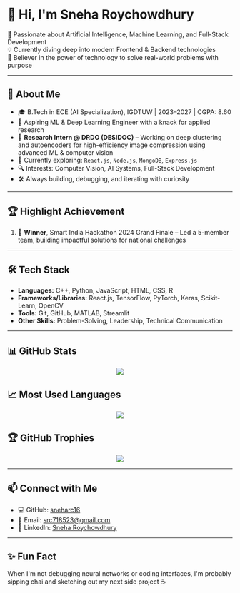 # 👋 Hi, I'm Sneha Roychowdhury

🎯 Passionate about Artificial Intelligence, Machine Learning, and Full-Stack Development  
💡 Currently diving deep into modern Frontend & Backend technologies  
🤖 Believer in the power of technology to solve real-world problems with purpose

---

## 🚀 About Me

- 🎓 B.Tech in ECE (AI Specialization), IGDTUW | 2023–2027 | CGPA: 8.60  
- 🧠 Aspiring ML & Deep Learning Engineer with a knack for applied research  
- 💼 **Research Intern @ DRDO (DESIDOC)** – Working on deep clustering and autoencoders for high-efficiency image compression using advanced ML & computer vision  
- 🌱 Currently exploring: `React.js`, `Node.js`, `MongoDB`, `Express.js`  
- 🔍 Interests: Computer Vision, AI Systems, Full-Stack Development  
- 🛠️ Always building, debugging, and iterating with curiosity  

---

## 🏆 Highlight Achievement

1. 🥇 **Winner**, Smart India Hackathon 2024 Grand Finale – Led a 5-member team, building impactful solutions for national challenges  

---

## 🛠️ Tech Stack

- **Languages:** C++, Python, JavaScript, HTML, CSS, R  
- **Frameworks/Libraries:** React.js, TensorFlow, PyTorch, Keras, Scikit-Learn, OpenCV  
- **Tools:** Git, GitHub, MATLAB, Streamlit  
- **Other Skills:** Problem-Solving, Leadership, Technical Communication  

---

## 📊 GitHub Stats

<p align="center">
  <img src="https://github-readme-stats.vercel.app/api?username=sneharc16&show_icons=true&theme=default&hide_title=true" />
</p>

## 📈 Most Used Languages

<p align="center">
  <img src="https://github-readme-stats.vercel.app/api/top-langs/?username=sneharc16&layout=compact&theme=default" />
</p>

## 🏆 GitHub Trophies

<p align="center">
  <img src="https://github-profile-trophy.vercel.app/?username=sneharc16&theme=flat&margin-w=10" />
</p>

---

## 📫 Connect with Me

- 💻 GitHub: [sneharc16](https://github.com/sneharc16)  
- 📧 Email: [src718523@gmail.com](mailto:src718523@gmail.com)  
- 💼 LinkedIn: [Sneha Roychowdhury](https://www.linkedin.com/in/snehaaroychowdhury/)  

---

## ✨ Fun Fact

When I'm not debugging neural networks or coding interfaces, I'm probably sipping chai and sketching out my next side project ☕

